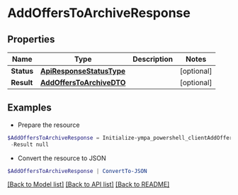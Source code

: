 # AddOffersToArchiveResponse
## Properties

Name | Type | Description | Notes
------------ | ------------- | ------------- | -------------
**Status** | [**ApiResponseStatusType**](ApiResponseStatusType.md) |  | [optional] 
**Result** | [**AddOffersToArchiveDTO**](AddOffersToArchiveDTO.md) |  | [optional] 

## Examples

- Prepare the resource
```powershell
$AddOffersToArchiveResponse = Initialize-ympa_powershell_clientAddOffersToArchiveResponse  -Status null `
 -Result null
```

- Convert the resource to JSON
```powershell
$AddOffersToArchiveResponse | ConvertTo-JSON
```

[[Back to Model list]](../README.md#documentation-for-models) [[Back to API list]](../README.md#documentation-for-api-endpoints) [[Back to README]](../README.md)

